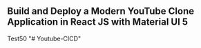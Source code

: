 ## Build and Deploy a Modern YouTube Clone Application in React JS with Material UI 5
Test50
"# Youtube-CICD" 
